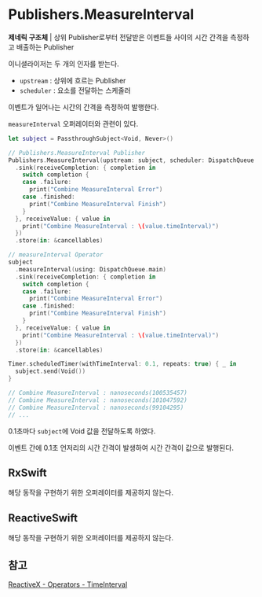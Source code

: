 # Publishers.MeasureInterval

**제네릭 구조체** | 상위 Publisher로부터 전달받은 이벤트들 사이의 시간 간격을 측정하고 배출하는 Publisher

이니셜라이저는 두 개의 인자를 받는다.

- `upstream` : 상위에 흐르는 Publisher
- `scheduler` : 요소를 전달하는 스케줄러

이벤트가 일어나는 시간의 간격을 측정하여 발행한다.

`measureInterval` 오퍼레이터와 관련이 있다.

```swift
let subject = PassthroughSubject<Void, Never>()

// Publishers.MeasureInterval Publisher
Publishers.MeasureInterval(upstream: subject, scheduler: DispatchQueue.main)
  .sink(receiveCompletion: { completion in
    switch completion {
    case .failure:
      print("Combine MeasureInterval Error")
    case .finished:
      print("Combine MeasureInterval Finish")
    }
  }, receiveValue: { value in
    print("Combine MeasureInterval : \(value.timeInterval)")
  })
  .store(in: &cancellables)

// measureInterval Operator
subject
  .measureInterval(using: DispatchQueue.main)
  .sink(receiveCompletion: { completion in
    switch completion {
    case .failure:
      print("Combine MeasureInterval Error")
    case .finished:
      print("Combine MeasureInterval Finish")
    }
  }, receiveValue: { value in
    print("Combine MeasureInterval : \(value.timeInterval)")
  })
  .store(in: &cancellables)

Timer.scheduledTimer(withTimeInterval: 0.1, repeats: true) { _ in
  subject.send(Void())
}

// Combine MeasureInterval : nanoseconds(100535457)
// Combine MeasureInterval : nanoseconds(101047592)
// Combine MeasureInterval : nanoseconds(99104295)
// ...
```

0.1초마다 `subject`에 Void 값을 전달하도록 하였다.

이벤트 간에 0.1초 언저리의 시간 간격이 발생하여 시간 간격이 값으로 발행된다.

## RxSwift

해당 동작을 구현하기 위한 오퍼레이터를 제공하지 않는다.

## ReactiveSwift

해당 동작을 구현하기 위한 오퍼레이터를 제공하지 않는다.

## 참고

[ReactiveX - Operators - TimeInterval](http://reactivex.io/documentation/operators/timeinterval.html)